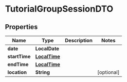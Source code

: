

# TutorialGroupSessionDTO


## Properties

| Name | Type | Description | Notes |
|------------ | ------------- | ------------- | -------------|
|**date** | **LocalDate** |  |  |
|**startTime** | [**LocalTime**](LocalTime.md) |  |  |
|**endTime** | [**LocalTime**](LocalTime.md) |  |  |
|**location** | **String** |  |  [optional] |



